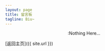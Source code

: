 ```yaml
---
layout: page
title: 留言板
tagline: Biu~
---
```

<div style="text-align:center">:Nothing Here...</div>

[返回主页]({{ site.url }})
